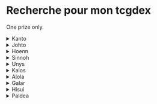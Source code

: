 # Recherche pour mon tcgdex

One prize only.

<details>
  <summary>Kanto</summary>

  * Florizare
  * Dracaufeu 
  * Papilusion
  * Dardagnan 
  * Roucoups 
  * Roucarnage 
  * Ratatac
  * Rapasdepic
  * Abo 
  * Nidorino 
  * Nidoqueen 
  * Nidorina 
  * Nidoking 
  * Raflesia 
  * Aeromith 
  * Arcanin
  * Tetarte
  * Kadabra 
  * Alakazam
  * Empiflor 
  * Grolem  
  * Dotrio 
  * Osateur 
  * Tignon  
  * Kangourex   
  * Scarabrute
  * Aquali
  * Voltali 
  * Pyroli 
  * Amonita 
  * Amonistar
  * Kabuto 
  * Kabutops
  * Ptera 
  * Articodin 
  * Elector 
  * Sulfura 
  * Mewtho 
</details>

<details>
  <summary>Johto</summary>

  * Meganium 
  * Macronium  
  * Typhlosion
  * Fouinard
  * Pichu 
  * Toudoudou 
  * Pharamp 
  * Joligleur 
  * Tarpau 
  * Granivol 
  * Cotovol 
  * Axoloto 
  * Maraiste
  * Mentali
  * Zarbi 
  * Qubutoké
  * Foretress 
  * Caratroc
  * Tedioursa
  * Marcacrin 
  * Cochignon
  * Corayon 
  * Demanta 
  * Phampi 
  * Donphan  
  * Queulorior
  * Debugan 
  * Lipouti 
  * Elekid  
  * Raikou 
  * Suicune 
  * Lugia
  * CElebi
</details>

<details>
  <summary>Hoenn</summary>

  * Jungko
  * Brasegali
  * Lineon
  * Charmillon
  * Blindalisse
  * Papinox
  * Nenupio
  * Lombre
  * Ludicolo
  * Granipio
  * Nirondelle
  * Helldelle
  * Gardevoir
  * Monaflemit
  * Ninjask
  * Munja
  * Hariyama
  * Azurill
  * Galeking
  * Luciole
  * Lumivole
  * Gloupti
  * Avaltou
  * Sharpedo
  * Wailmer
  * Wailord
  * Groret
  * Altaria
  * Barloche
  * Barbicha
  * Lilia
  * Armaldo
  * Kekleon
  * Okéoké
  * Kaimorse
  * Coquiperl
  * Serpang
  * Rosabyss
  * Dratak
  * Regirock
  * Regice
  * Registell
  * Latias
  * Groudon
  * Rayquaza
  * Deoxis (formes Attaque, defense & vitesse)
  * Morpheo (formes eau, feu & glace)
</details>

<details>
  <summary>Sinnoh</summary>

  * Pingoleon
  * Crikzik
  * Melocrik
  * Rozbouton
  * Charkos
  * Dinoclier
  * Bastiodon
  * Cheniselle (rose & jaune)
  * Papilord
  * Apireine
  * Ceriflor
  * Lockpin
  * Chaglam
  * Chafreu
  * Korillon
  * Moufflair
  * Mime Jr
  * Ptiravi
  * Carchacrok
  * Rapion
  * Drascor
  * Vortente
  * Ecayon
  * Lumineon
  * Bouldeneu
  * Mamochon
  * Galame
  * Momartik
  * Crefadet
  * Crefodet
  * Dialgo (forme originelle)
  * Palkia (forme originelle)
  * Giratina (les 2 formes)
  * Darkrai
  * Shaimin (forme hérisson)
  * Arceus
  * Motisma (formes feu, glace, eau)
</details>

<details>
  <summary>Unys</summary>

  * Lianaja
  * Majaspic
  * Grokui
  * Grotichon
  * Roitiflam
  * Clamiral
  * Miradar
  * Ponchien
  * Mastouffe
  * Feuilloutan
  * Mushana
  * Nodulithe
  * Geolithe
  * Betochef
  * Crapuscule
  * Judokrak
  * Manternelle
  * Bargantua (Rouge & bleu)
  * Darumacho (les 2 formes)
  * Crabaraque
  * Carapagos
  * Arkeapti
  * Aeropterix
  * Lakmecygne
  * Vivaldain (les 4 formes)
  * Haydaim (les 4 formes)
  * Lancargot
  * Gaulet
  * Viskuse (les 2 formes)
  * Moyade (les 2 formes)
  * Cliticlic
  * Ohmassacre
  * Neitram
  * Lugulabre
  * Limonde
  * Drakkarmin
  * Gueriaigle
  * Vaututrice
  * Trioxhydre
  * Terrakium
  * Viridium
  * Boreas (totemique)
  * Fulguris (totemique)
  * Demeteros (totemique)
  * Kyurem (white & black)
  * Meloetta (les 2 formes)
</details>

<details>
  <summary>Kalos</summary>

  * Boguérisse
  * Blindépique
  * Amphinobi
  * Excavarenne
  * Nemelios (femelle)
  * Mistigrix (male)
  * Dimocles
  * Exagide
  * Cocotine
  * Cupcanaille
  * Oppermine
  * Kravarech
  * Ptyranidur
  * Rexilius
  * Amagara
  * Dragmara
  * Strassie
  * Desseliandre
  * Bruyverne
  * Xerneas
  * Zygarde (formes chien & 100%)
  * Diancie
  * Hoopa (les 2 formes)
</details>

<details>
  <summary>Alola</summary>

  * Felinferno
  * Otaquin
  * Otarlette
  * Oratoria
  * Picassaut
  * Piclairon
  * Bazoucan
  * Lucanon
  * Plumeline (rose & bleu)
  * Lougaroc (nuit et crepuscule)
  * Froussardine (les 2 formes)
  * Predasterie
  * Bourinos
  * Araqua
  * Tarenbulle
  * Floramantis
  * Sucreine
  * Guerilande
  * Type:0
  * Silvalié
  * Meteno (toutes les formes sauf le rose)
  * Mimiqui
  * Sinistrail
  * Bebecaille
  * Ekaiser
  * Tokoriko
  * Tokopillon
  * Tokopisco
  * Cosmovum
  * Solgaleo
  * Lunala
  * Zeroid
  * Mouscoto
  * Cancrelove
  * Cablifere
  * Bamboiselle
  * Katagami
  * Angloutiran
  * Necrozma (toutes les formes)
  * Marshado
  * Vemini
  * Mandrillon
  * Ama*ama
  * Pierroteknik
  * Melmetal
  * Raichu
  * Sabelette
  * Sablaireau
  * Goupix
  * Feunard
  * Triopikeur
  * Miasous
  * Persian
  * Racaillou
  * Gravalanch
  * Grolem
  * Tadmorv
  * Noadkoko
  * Ossatueur
</details>

<details>
  <summary>Galar</summary>

  * Badabouin
  * Arrozard
  * Roublenard
  * Khélocrok
  * Wagomine
  * Monthracite
  * Pomdrapi
  * Dratatin
  * Nigosier
  * Embrochet
  * Hastacudo
  * Ixon
  * M. Glaquette
  * Tutékri
  * Cremy
  * Charmilly
  * Bekaglacon (forme tete ronde)
  * Galvagon
  * Galvagla
  * Hydragon
  * Hydragla
  * Fantyrm
  * Zamazenta
  * Ethernatos
  * Wushours
  * Shifours (les 2 formes)
  * Zarude
  * Regieleki
  * Spectreval
  * Sylveroi (les 3 formes)
  * Smoggogo
  * Corayon
  * Galopa
  * Flagadoss
  * Roigada
  * Artikodin
  * Elektor
  * Sulfura
  * Zigzaton
  * Lineon
  * Darumacho (les 2 formes)
  * Tutafeh
</details>

<details>
  <summary>Hisui</summary>

  * Cerbylin
  * Hachecateur
  * Ursaking
  * Paragruel (male & femelle)
  * Farfurex
  * Qwilpik
  * Amovenus (les 2 formes)
  * Electrode
  * Typhlosion
  * Qwilfish
  * Farfuret
  * Clamiral
  * Fragilady
  * Zorua
  * Zoroark
  * Colimucus
  * Muplodocus
  * Seracrawl
  * Archeduc
</details>

<details>
  <summary>Paldea</summary>

  * Miascarade
  * Flamigator
  * Ampibidou
  * Floreclat
  * Courousinge
  * Terraiste
  * Pelage sablé
  * Gromago
  * Serpente eau
  * Vert de fer
  * Poltchageist
  * Fortusimia
  * Ogerpon (toutes les formes)
  * Pondralugon
  * Pomdorochi
  * Ire foudre
  * Terapagos (les 2 formes)
  * Pechaminus
</details>
